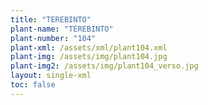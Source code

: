 ```yaml
---
title: "TEREBINTO"
plant-name: "TEREBINTO"
plant-number: "104"
plant-xml: /assets/xml/plant104.xml
plant-img: /assets/img/plant104.jpg
plant-img2: /assets/img/plant104_verso.jpg
layout: single-xml
toc: false
---
```

